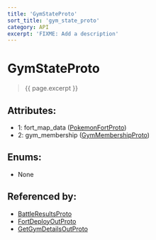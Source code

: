 ```yaml
---
title: 'GymStateProto'
sort_title: 'gym_state_proto'
category: API
excerpt: 'FIXME: Add a description'
---
```


[comment]: <> (THIS PART IS GENERATED - AKA DON'T EDIT THIS PART MANUALLY)

# GymStateProto

> {{ page.excerpt }}

## Attributes:

- 1: fort_map_data ([PokemonFortProto](../PokemonFortProto/))
- 2: gym_membership ([GymMembershipProto](../GymMembershipProto/)) 

## Enums:

- None

## Referenced by:

- [BattleResultsProto](../BattleResultsProto/)
- [FortDeployOutProto](../FortDeployOutProto/)
- [GetGymDetailsOutProto](../GetGymDetailsOutProto/)

[comment]: <> (YOU CAN EDIT AFTER THIS)
